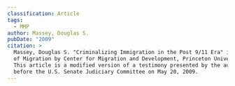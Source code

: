 ```yaml
---
classification: Article
tags:
  - MMP
author: Massey, Douglas S.
pubDate: "2009"
citation: >
  Massey, Douglas S. "Criminalizing Immigration in the Post 9/11 Era" in Points
  of Migration by Center for Migration and Development, Princeton University.
  This article is a modified version of a testimony presented by the author
  before the U.S. Senate Judiciary Committee on May 20, 2009.
---
```


